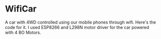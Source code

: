 # WifiCar
A car with 4WD controlled using our mobile phones through wifi. Here's the code for it. I used ESP8266 and L298N motor driver for the car powered with 4 BO Motors.
